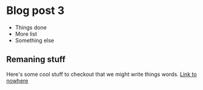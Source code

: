 # Blog post 3

- Things done
- More list
- Something else

## Remaning stuff
Here's some cool stuff to checkout that we might write things words. [Link to nowhere](http://www.nowhere.com)
